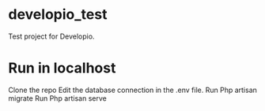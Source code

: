 # developio_test
Test project for Developio.


# Run in localhost
Clone the repo
Edit the database connection in the .env file.
Run Php artisan migrate
Run Php artisan serve
